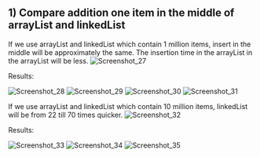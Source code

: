 ## 1) Compare addition one item in the middle of arrayList and linkedList
If we use arrayList and linkedList which contain 1 million items, insert in the middle
will be approximately the same. The insertion time in the arrayList in the arrayList will be less.
![Screenshot_27](https://user-images.githubusercontent.com/61760081/193445764-00acf8bb-d16a-4d6b-a9ff-657204e246f5.jpg)
 
Results:

![Screenshot_28](https://user-images.githubusercontent.com/61760081/193445807-b6ff1be3-cdac-4d23-9390-9d0b63d8ab2a.jpg)
![Screenshot_29](https://user-images.githubusercontent.com/61760081/193445849-a4969cc3-eb80-4d18-930c-a075bae47ab0.jpg)
![Screenshot_30](https://user-images.githubusercontent.com/61760081/193445923-3369eed4-b2c8-4f43-8bf8-a9e66a684386.jpg)
![Screenshot_31](https://user-images.githubusercontent.com/61760081/193445965-91b5245e-34a1-46dc-b8c5-a85a64c3ad28.jpg)

If we use arrayList and linkedList which contain 10 million items, linkedList will be from 22 till 70 times quicker.
![Screenshot_32](https://user-images.githubusercontent.com/61760081/193446596-8a28d6f4-2232-4ea6-98e8-705bd4652e18.jpg)

Results:

![Screenshot_33](https://user-images.githubusercontent.com/61760081/193446644-2e9b2982-6571-4593-b15e-f7b5fd213f38.jpg)
![Screenshot_34](https://user-images.githubusercontent.com/61760081/193446686-c6d8de5a-617d-4fe8-92c3-2cbe8fa83de3.jpg)
![Screenshot_35](https://user-images.githubusercontent.com/61760081/193446744-0d86f58b-bc2c-43db-9b5c-6559409187ad.jpg)